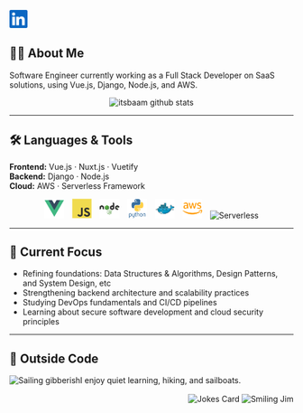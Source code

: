 <p align="left">
  <a href="https://www.linkedin.com/in/caio-mellof">
    <img height="32" alt="LinkedIn" src="assets/icons/linkedin.png" />
  </a>
</p>

## 👨‍💻 About Me

Software Engineer currently working as a Full Stack Developer on SaaS solutions, using Vue.js, Django, Node.js, and AWS.

<p align="center">
  <img src="https://github-readme-stats.vercel.app/api?username=itsbaam&show_icons=true&include_all_commits=true&rank_icon=github&theme=transparent" alt="itsbaam github stats" />
</p>

---

## 🛠️ Languages & Tools

**Frontend:** Vue.js · Nuxt.js · Vuetify  
**Backend:** Django · Node.js  
**Cloud:** AWS · Serverless Framework

<p align="center">
  <img src="https://raw.githubusercontent.com/devicons/devicon/master/icons/vuejs/vuejs-original.svg" alt="Vue.js" width="35" height="35" style="margin-right: 10px;" />
  <img src="https://raw.githubusercontent.com/devicons/devicon/master/icons/javascript/javascript-original.svg" alt="JavaScript" width="35" height="35" style="margin-right: 10px;" />
  <img src="https://raw.githubusercontent.com/devicons/devicon/master/icons/nodejs/nodejs-original-wordmark.svg" alt="Node.js" width="35" height="35" style="margin-right: 10px;" />
  <img src="https://raw.githubusercontent.com/devicons/devicon/master/icons/python/python-original-wordmark.svg" alt="Python" width="35" height="35" style="margin-right: 10px;" />
  <img src="https://raw.githubusercontent.com/devicons/devicon/master/icons/docker/docker-original.svg" alt="Docker" width="35" height="35" style="margin-right: 10px;" />
  <img src="https://raw.githubusercontent.com/devicons/devicon/master/icons/amazonwebservices/amazonwebservices-plain-wordmark.svg" alt="AWS" width="35" height="35" style="margin-right: 10px;" />
  <img src="https://www.vectorlogo.zone/logos/serverless/serverless-icon.svg" alt="Serverless" width="35" height="35" />
</p>

---

## 🎯 Current Focus

- Refining foundations: Data Structures & Algorithms, Design Patterns, and System Design, etc  
- Strengthening backend architecture and scalability practices  
- Studying DevOps fundamentals and CI/CD pipelines  
- Learning about secure software development and cloud security principles

---

## 🌱 Outside Code

<div>
  <p align="left"> <img align="left" src="https://media.giphy.com/media/l2Jee7fAGkBmmlsm4/giphy.gif" alt="Sailing gibberish" height="160"/> <p align="left">I enjoy quiet learning, hiking, and sailboats.</p></p> <p align="right"> <img align="center" src="https://readme-jokes.vercel.app/api?theme=blueberry&hideBorder" alt="Jokes Card" /> <img align="center" src="https://media.giphy.com/media/v1.Y2lkPTc5MGI3NjExdmI1a2lhNjQybmxlYWV2bHh5MTk0ajU5ZWJ6NnlvOHhqMDI5aWRzaiZlcD12MV9naWZzX3NlYXJjaCZjdD1n/QnMJm9bVR9nDa/giphy.gif" alt="Smiling Jim" height="220"/></p>
</div>
